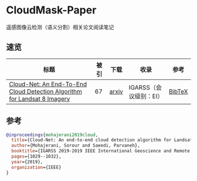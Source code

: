 # CloudMask-Paper

遥感图像云检测（语义分割）相关论文阅读笔记

## 速览

| 标题                                                                                                                              | 被引 | 下载                                          | 收录                   | 参考            |
| --------------------------------------------------------------------------------------------------------------------------------- | ---- | --------------------------------------------- | ---------------------- | --------------- |
| [Cloud-Net: An End-To-End Cloud Detection Algorithm for Landsat 8 Imagery](https://ieeexplore.ieee.org/abstract/document/8898776) | 67   | [arxiv](https://arxiv.org/pdf/1901.10077.pdf) | IGARSS（会议级别：EI） | [BibTeX](#参考) |

## 参考

```BibTeX
@inproceedings{mohajerani2019cloud,
  title={Cloud-Net: An end-to-end cloud detection algorithm for Landsat 8 imagery},
  author={Mohajerani, Sorour and Saeedi, Parvaneh},
  booktitle={IGARSS 2019-2019 IEEE International Geoscience and Remote Sensing Symposium},
  pages={1029--1032},
  year={2019},
  organization={IEEE}
}
```
